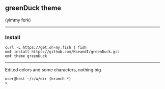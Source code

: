 ## greenDuck theme

(yimmy fork)

---

### Install

    curl -L https://get.oh-my.fish | fish
    omf install https://github.com/KseandI/greenDuck.git
    omf theme greenDuck

---

Edited colors and some characters, nothing big

    user@host ~/c/w/dir (branch *)
    >
